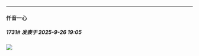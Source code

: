 ﻿
*****

####  仟音一心  
##### 1731#       发表于 2025-9-26 19:05

<img src="https://p.sda1.dev/27/1632b809cc19db138fa22afcf85f3bc2/image.jpg" referrerpolicy="no-referrer">

